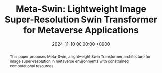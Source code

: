 ---
title: "Meta-Swin: Lightweight Image Super-Resolution Swin Transformer for Metaverse Applications"
date: 2024-11-10 00:00:00 +0900
selected: true
pub: "2nd International Conference on Intelligent Metaverse Technologies & Applications (iMETA)"
pub_date: "2024"
abstract: >-
  This paper proposes Meta-Swin, a lightweight Swin Transformer architecture for image super-resolution in metaverse environments with constrained computational resources.
# cover: /assets/images/covers/meta-swin.jpg
authors:
  - Omer Tariq
  - Dastagir M.B.A.
  - M. Bilal
  - D. Han
links:
  Paper: https://doi.org/10.1109/iMETA62882.2024.10807943
  # Code: https://github.com/omertariq/meta-swin
---